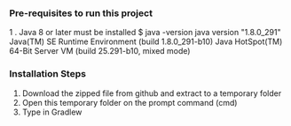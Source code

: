 ### Pre-requisites to run this project ###

1 . Java 8 or later must be installed
$ java -version
java version "1.8.0_291"
Java(TM) SE Runtime Environment (build 1.8.0_291-b10)
Java HotSpot(TM) 64-Bit Server VM (build 25.291-b10, mixed mode)

### Installation Steps ###

1. Download the zipped file from github and extract to a temporary folder
2. Open this temporary folder on the prompt command (cmd)
3. Type in Gradlew
